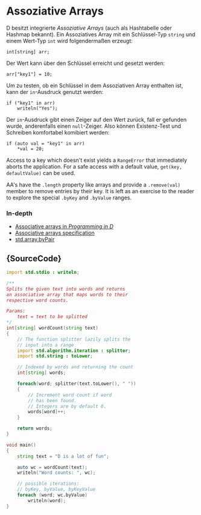 # Assoziative Arrays

D besitzt integrierte *Assoziative Arrays* (auch als Hashtabelle 
oder Hashmap bekannt). Ein Assoziatives Array mit ein Schlüssel-Typ
`string` und einem Wert-Typ `int` wird folgendermaßen erzeugt:

    int[string] arr;

Der Wert kann über den Schlüssel erreicht und gesetzt werden:

    arr["key1"] = 10;

Um zu testen, ob ein Schlüssel in dem Assoziativen Array enthalten
ist, kann der `in`-Ausdruck genutzt werden:

    if ("key1" in arr)
        writeln("Yes");

Der `in`-Ausdruck gibt einen Zeiger auf den Wert zurück, fall er 
gefunden wurde, anderenfalls einen `null`-Zeiger. Also können
Existenz-Test und Schreiben komfortabel komibiert werden:

    if (auto val = "key1" in arr)
        *val = 20;

Access to a key which doesn't exist yields a `RangeError`
that immediately aborts the application. For a safe access
with a default value, `get(key, defaultValue)` can be used.

AA's have the `.length` property like arrays and provide
a `.remove(val)` member to remove entries by their key.
It is left as an exercise to the reader to explore
the special `.byKey` and `.byValue` ranges.

### In-depth

- [Associative arrays in _Programming in D_](http://ddili.org/ders/d.en/aa.html)
- [Associative arrays specification](https://dlang.org/spec/hash-map.html)
- [std.array.byPair](http://dlang.org/phobos/std_array.html#.byPair)

## {SourceCode}

```d
import std.stdio : writeln;

/**
Splits the given text into words and returns
an associative array that maps words to their
respective word counts.

Params:
    text = text to be splitted
*/
int[string] wordCount(string text)
{
    // The function splitter lazily splits the
    // input into a range
    import std.algorithm.iteration : splitter;
    import std.string : toLower;

    // Indexed by words and returning the count
    int[string] words;

    foreach(word; splitter(text.toLower(), " "))
    {
        // Increment word count if word
        // has been found.
        // Integers are by default 0.
        words[word]++;
    }

    return words;
}

void main()
{
    string text = "D is a lot of fun";

    auto wc = wordCount(text);
    writeln("Word counts: ", wc);

    // possible iterations:
    // byKey, byValue, byKeyValue
    foreach (word; wc.byValue)
        writeln(word);
}
```
